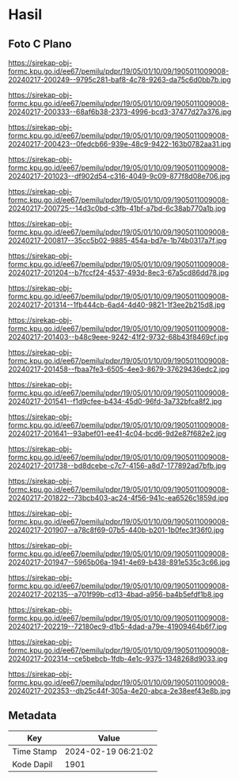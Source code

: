 # Hasil

## Foto C Plano

https://sirekap-obj-formc.kpu.go.id/ee67/pemilu/pdpr/19/05/01/10/09/1905011009008-20240217-200249--9795c281-baf8-4c78-9263-da75c6d0bb7b.jpg

https://sirekap-obj-formc.kpu.go.id/ee67/pemilu/pdpr/19/05/01/10/09/1905011009008-20240217-200333--68af6b38-2373-4996-bcd3-37477d27a376.jpg

https://sirekap-obj-formc.kpu.go.id/ee67/pemilu/pdpr/19/05/01/10/09/1905011009008-20240217-200423--0fedcb66-939e-48c9-9422-163b0782aa31.jpg

https://sirekap-obj-formc.kpu.go.id/ee67/pemilu/pdpr/19/05/01/10/09/1905011009008-20240217-201023--df902d54-c316-4049-9c09-877f8d08e706.jpg

https://sirekap-obj-formc.kpu.go.id/ee67/pemilu/pdpr/19/05/01/10/09/1905011009008-20240217-200725--14d3c0bd-c3fb-41bf-a7bd-6c38ab770a1b.jpg

https://sirekap-obj-formc.kpu.go.id/ee67/pemilu/pdpr/19/05/01/10/09/1905011009008-20240217-200817--35cc5b02-9885-454a-bd7e-1b74b0317a7f.jpg

https://sirekap-obj-formc.kpu.go.id/ee67/pemilu/pdpr/19/05/01/10/09/1905011009008-20240217-201204--b7fccf24-4537-493d-8ec3-67a5cd86dd78.jpg

https://sirekap-obj-formc.kpu.go.id/ee67/pemilu/pdpr/19/05/01/10/09/1905011009008-20240217-201314--1fb444cb-6ad4-4d40-9821-1f3ee2b215d8.jpg

https://sirekap-obj-formc.kpu.go.id/ee67/pemilu/pdpr/19/05/01/10/09/1905011009008-20240217-201403--b48c9eee-9242-41f2-9732-68b43f8469cf.jpg

https://sirekap-obj-formc.kpu.go.id/ee67/pemilu/pdpr/19/05/01/10/09/1905011009008-20240217-201458--fbaa7fe3-6505-4ee3-8679-37629436edc2.jpg

https://sirekap-obj-formc.kpu.go.id/ee67/pemilu/pdpr/19/05/01/10/09/1905011009008-20240217-201541--f1d9cfee-b434-45d0-96fd-3a732bfca8f2.jpg

https://sirekap-obj-formc.kpu.go.id/ee67/pemilu/pdpr/19/05/01/10/09/1905011009008-20240217-201641--93abef01-ee41-4c04-bcd6-9d2e87f682e2.jpg

https://sirekap-obj-formc.kpu.go.id/ee67/pemilu/pdpr/19/05/01/10/09/1905011009008-20240217-201738--bd8dcebe-c7c7-4156-a8d7-177892ad7bfb.jpg

https://sirekap-obj-formc.kpu.go.id/ee67/pemilu/pdpr/19/05/01/10/09/1905011009008-20240217-201822--73bcb403-ac24-4f56-941c-ea6526c1859d.jpg

https://sirekap-obj-formc.kpu.go.id/ee67/pemilu/pdpr/19/05/01/10/09/1905011009008-20240217-201907--a78c8f69-07b5-440b-b201-1b0fec3f36f0.jpg

https://sirekap-obj-formc.kpu.go.id/ee67/pemilu/pdpr/19/05/01/10/09/1905011009008-20240217-201947--5965b06a-1941-4e69-b438-891e535c3c66.jpg

https://sirekap-obj-formc.kpu.go.id/ee67/pemilu/pdpr/19/05/01/10/09/1905011009008-20240217-202135--a701f99b-cd13-4bad-a956-ba4b5efdf1b8.jpg

https://sirekap-obj-formc.kpu.go.id/ee67/pemilu/pdpr/19/05/01/10/09/1905011009008-20240217-202219--72180ec9-d1b5-4dad-a79e-41909464b6f7.jpg

https://sirekap-obj-formc.kpu.go.id/ee67/pemilu/pdpr/19/05/01/10/09/1905011009008-20240217-202314--ce5bebcb-1fdb-4e1c-9375-1348268d9033.jpg

https://sirekap-obj-formc.kpu.go.id/ee67/pemilu/pdpr/19/05/01/10/09/1905011009008-20240217-202353--db25c44f-305a-4e20-abca-2e38eef43e8b.jpg


## Metadata

| Key        | Value               |
| ---------- | ------------------- |
| Time Stamp | 2024-02-19 06:21:02 |
| Kode Dapil | 1901                |




